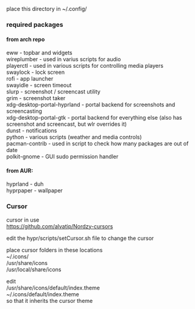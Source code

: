 place this directory in ~/.config/

### required packages

#### from arch repo
eww - topbar and widgets    
wireplumber - used in varius scripts for audio    
playerctl - used in various scripts for controlling media players    
swaylock - lock screen    
rofi - app launcher    
swayidle - screen timeout    
slurp - screenshot / screencast utility    
grim - screenshot taker    
xdg-desktop-portal-hyprland - portal backend for screenshots and screencasting    
xdg-desktop-portal-gtk - portal backend for everything else (also has screenshot and screencast, but wlr overrides it)    
dunst - notifications    
python - various scripts (weather and media controls)    
pacman-contrib - used in script to check how many packages are out of date    
polkit-gnome - GUI sudo permission handler    

#### from AUR:
hyprland - duh    
hyprpaper - wallpaper    



### Cursor
cursor in use    
https://github.com/alvatip/Nordzy-cursors

edit the hypr/scripts/setCursor.sh file to change the cursor

place cursor folders in these locations    
~/.icons/    
/usr/share/icons    
/usr/local/share/icons    

edit    
/usr/share/icons/default/index.theme    
~/.icons/default/index.theme    
so that it inherits the cursor theme    
